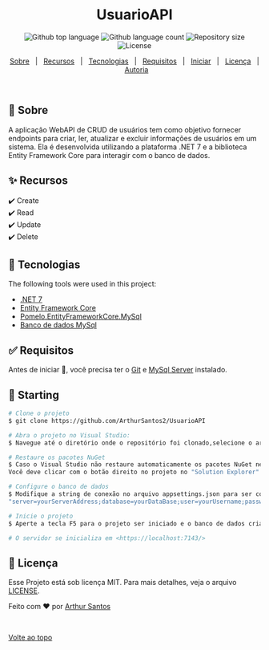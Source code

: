 <h1 align="center">UsuarioAPI</h1>

<p align="center">
  <img alt="Github top language" src="https://img.shields.io/github/languages/top/ArthurSantos2/UsuarioAPI?color=56BEB8">

  <img alt="Github language count" src="https://img.shields.io/github/languages/count/ArthurSantos2/UsuarioAPI?color=56BEB8">

  <img alt="Repository size" src="https://img.shields.io/github/repo-size/ArthurSantos2/UsuarioAPI?color=56BEB8">

  <img alt="License" src="https://img.shields.io/github/license/ArthurSantos2/UsuarioAPI?color=56BEB8">

  <!-- <img alt="Github issues" src="https://img.shields.io/github/issues/{{YOUR_GITHUB_USERNAME}}/usuarioapi?color=56BEB8" /> -->

  <!-- <img alt="Github forks" src="https://img.shields.io/github/forks/{{YOUR_GITHUB_USERNAME}}/usuarioapi?color=56BEB8" /> -->

  <!-- <img alt="Github stars" src="https://img.shields.io/github/stars/{{YOUR_GITHUB_USERNAME}}/usuarioapi?color=56BEB8" /> -->
</p>

<!-- Status -->

<!-- <h4 align="center"> 
	🚧  UsuarioAPI 🚀 Under construction...  🚧
</h4> 

<hr> -->

<p align="center">
  <a href="#dart-about">Sobre</a> &#xa0; | &#xa0; 
  <a href="#sparkles-features">Recursos</a> &#xa0; | &#xa0;
  <a href="#rocket-technologies">Tecnologias</a> &#xa0; | &#xa0;
  <a href="#white_check_mark-requirements">Requisitos</a> &#xa0; | &#xa0;
  <a href="#checkered_flag-starting">Iniciar</a> &#xa0; | &#xa0;
  <a href="#memo-license">Licença</a> &#xa0; | &#xa0;
  <a href="https://github.com/ArthurSantos2" target="_blank">Autoria</a>
</p>

<br>

## :dart: Sobre ##

A aplicação WebAPI de CRUD de usuários tem como objetivo fornecer endpoints para criar, ler, atualizar e excluir informações de usuários em um sistema. Ela é desenvolvida utilizando a plataforma .NET 7 e a biblioteca Entity Framework Core para interagir com o banco de dados.

## :sparkles: Recursos ##

:heavy_check_mark: Create\
:heavy_check_mark: Read \
:heavy_check_mark: Update\
:heavy_check_mark: Delete

## :rocket: Tecnologias ##

The following tools were used in this project:

- [.NET 7](https://expo.io/)
- [Entity Framework Core](https://nodejs.org/en/)
- [Pomelo.EntityFrameworkCore.MySql](https://nodejs.org/en/)
- [Banco de dados MySql](https://pt-br.reactjs.org/)


## :white_check_mark: Requisitos ##

Antes de iniciar :checkered_flag:, você precisa ter o [Git](https://git-scm.com) e [MySql Server](https://dev.mysql.com/downloads/mysql/) instalado.

## :checkered_flag: Starting ##

```bash
# Clone o projeto
$ git clone https://github.com/ArthurSantos2/UsuarioAPI

# Abra o projeto no Visual Studio:
$ Navegue até o diretório onde o repositório foi clonado,selecione o arquivo do projeto e o abra.

# Restaure os pacotes NuGet
$ Caso o Visual Studio não restaure automaticamente os pacotes NuGet necessários. 
Você deve clicar com o botão direito no projeto no "Solution Explorer" (Explorador de Soluções) e selecionar "Restore NuGet Packages" (Restaurar Pacotes NuGet).

# Configure o banco de dados
$ Modifique a string de conexão no arquivo appsettings.json para ser compatível com sua instância do servidor de banco de dados.
"server=yourServerAddress;database=yourDataBase;user=yourUsername;password=yourPassword;"

# Inicie o projeto
$ Aperte a tecla F5 para o projeto ser iniciado e o banco de dados criado.

# O servidor se inicializa em <https://localhost:7143/>
```

## :memo: Licença ##

Esse Projeto está sob licença MIT. Para mais detalhes, veja o arquivo [LICENSE](LICENSE.md).


Feito com :heart: por <a href="https://github.com/ArthurSantos2" target="_blank">Arthur Santos</a>

&#xa0;

<a href="#top">Volte ao topo</a>
